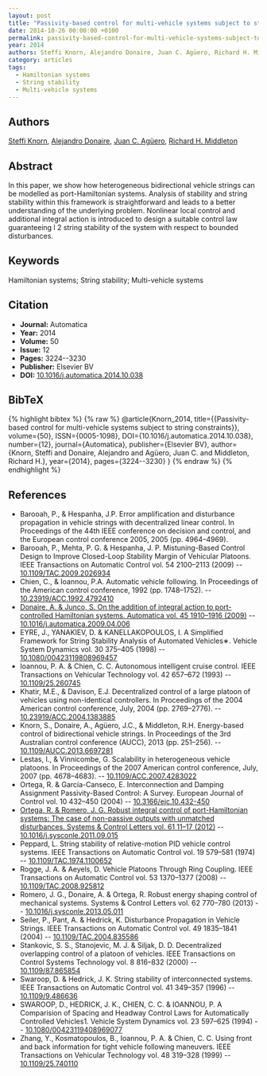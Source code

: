 ```yaml
---
layout: post
title: "Passivity-based control for multi-vehicle systems subject to string constraints"
date: 2014-10-26 00:00:00 +0100
permalink: passivity-based-control-for-multi-vehicle-systems-subject-to-string-constraints
year: 2014
authors: Steffi Knorn, Alejandro Donaire, Juan C. Agüero, Richard H. Middleton
category: articles
tags:
  - Hamiltonian systems
  - String stability
  - Multi-vehicle systems
---
```

 
## Authors
[Steffi Knorn](authors/steffi-knorn), [Alejandro Donaire](authors/alejandro-donaire), [Juan C. Agüero](authors/juan-c-aguero), [Richard H. Middleton](authors/richard-h-middleton)
 
## Abstract
In this paper, we show how heterogeneous bidirectional vehicle strings can be modelled as port-Hamiltonian systems. Analysis of stability and string stability within this framework is straightforward and leads to a better understanding of the underlying problem. Nonlinear local control and additional integral action is introduced to design a suitable control law guaranteeing l 2 string stability of the system with respect to bounded disturbances.
 
## Keywords
Hamiltonian systems; String stability; Multi-vehicle systems
 
## Citation
- **Journal:** Automatica
- **Year:** 2014
- **Volume:** 50
- **Issue:** 12
- **Pages:** 3224--3230
- **Publisher:** Elsevier BV
- **DOI:** [10.1016/j.automatica.2014.10.038](https://doi.org/10.1016/j.automatica.2014.10.038)
 
## BibTeX
{% highlight bibtex %}
{% raw %}
@article{Knorn_2014,
  title={{Passivity-based control for multi-vehicle systems subject to string constraints}},
  volume={50},
  ISSN={0005-1098},
  DOI={10.1016/j.automatica.2014.10.038},
  number={12},
  journal={Automatica},
  publisher={Elsevier BV},
  author={Knorn, Steffi and Donaire, Alejandro and Agüero, Juan C. and Middleton, Richard H.},
  year={2014},
  pages={3224--3230}
}
{% endraw %}
{% endhighlight %}
 
## References
- Barooah, P., & Hespanha, J.P. Error amplification and disturbance propagation in vehicle strings with decentralized linear control. In Proceedings of the 44th IEEE conference on decision and control, and the European control conference 2005, 2005 (pp. 4964–4969).
- Barooah, P., Mehta, P. G. & Hespanha, J. P. Mistuning-Based Control Design to Improve Closed-Loop Stability Margin of Vehicular Platoons. IEEE Transactions on Automatic Control vol. 54 2100–2113 (2009) -- [10.1109/TAC.2009.2026934](https://doi.org/10.1109/TAC.2009.2026934)
- Chien, C., & Ioannou, P.A. Automatic vehicle following. In Proceedings of the American control conference, 1992 (pp. 1748–1752). -- [10.23919/ACC.1992.4792410](https://doi.org/10.23919/ACC.1992.4792410)
- [Donaire, A. & Junco, S. On the addition of integral action to port-controlled Hamiltonian systems. Automatica vol. 45 1910–1916 (2009)](on-the-addition-of-integral-action-to-port-controlled-hamiltonian-systems) -- [10.1016/j.automatica.2009.04.006](https://doi.org/10.1016/j.automatica.2009.04.006)
- EYRE, J., YANAKIEV, D. & KANELLAKOPOULOS, I. A Simplified Framework for String Stability Analysis of Automated Vehicles∗. Vehicle System Dynamics vol. 30 375–405 (1998) -- [10.1080/00423119808969457](https://doi.org/10.1080/00423119808969457)
- Ioannou, P. A. & Chien, C. C. Autonomous intelligent cruise control. IEEE Transactions on Vehicular Technology vol. 42 657–672 (1993) -- [10.1109/25.260745](https://doi.org/10.1109/25.260745)
- Khatir, M.E., & Davison, E.J. Decentralized control of a large platoon of vehicles using non-identical controllers. In Proceedings of the 2004 American control conference, July, 2004 (pp. 2769–2776). -- [10.23919/ACC.2004.1383885](https://doi.org/10.23919/ACC.2004.1383885)
- Knorn, S., Donaire, A., Agüero, J.C., & Middleton, R.H. Energy-based control of bidirectional vehicle strings. In Proceedings of the 3rd Australian control conference (AUCC), 2013 (pp. 251–256). -- [10.1109/AUCC.2013.6697281](https://doi.org/10.1109/AUCC.2013.6697281)
- Lestas, I., & Vinnicombe, G. Scalability in heterogeneous vehicle platoons. In Proceedings of the 2007 American control conference, July, 2007 (pp. 4678–4683). -- [10.1109/ACC.2007.4283022](https://doi.org/10.1109/ACC.2007.4283022)
- Ortega, R. & García-Canseco, E. Interconnection and Damping Assignment Passivity-Based Control: A Survey. European Journal of Control vol. 10 432–450 (2004) -- [10.3166/ejc.10.432-450](https://doi.org/10.3166/ejc.10.432-450)
- [Ortega, R. & Romero, J. G. Robust integral control of port-Hamiltonian systems: The case of non-passive outputs with unmatched disturbances. Systems &amp; Control Letters vol. 61 11–17 (2012)](robust-integral-control-of-port-hamiltonian-systems-the-case-of-non-passive-outputs-with-unmatched-disturbances) -- [10.1016/j.sysconle.2011.09.015](https://doi.org/10.1016/j.sysconle.2011.09.015)
- Peppard, L. String stability of relative-motion PID vehicle control systems. IEEE Transactions on Automatic Control vol. 19 579–581 (1974) -- [10.1109/TAC.1974.1100652](https://doi.org/10.1109/TAC.1974.1100652)
- Rogge, J. A. & Aeyels, D. Vehicle Platoons Through Ring Coupling. IEEE Transactions on Automatic Control vol. 53 1370–1377 (2008) -- [10.1109/TAC.2008.925812](https://doi.org/10.1109/TAC.2008.925812)
- Romero, J. G., Donaire, A. & Ortega, R. Robust energy shaping control of mechanical systems. Systems &amp; Control Letters vol. 62 770–780 (2013) -- [10.1016/j.sysconle.2013.05.011](https://doi.org/10.1016/j.sysconle.2013.05.011)
- Seiler, P., Pant, A. & Hedrick, K. Disturbance Propagation in Vehicle Strings. IEEE Transactions on Automatic Control vol. 49 1835–1841 (2004) -- [10.1109/TAC.2004.835586](https://doi.org/10.1109/TAC.2004.835586)
- Stankovic, S. S., Stanojevic, M. J. & Siljak, D. D. Decentralized overlapping control of a platoon of vehicles. IEEE Transactions on Control Systems Technology vol. 8 816–832 (2000) -- [10.1109/87.865854](https://doi.org/10.1109/87.865854)
- Swaroop, D. & Hedrick, J. K. String stability of interconnected systems. IEEE Transactions on Automatic Control vol. 41 349–357 (1996) -- [10.1109/9.486636](https://doi.org/10.1109/9.486636)
- SWAROOP, D., HEDRICK, J. K., CHIEN, C. C. & IOANNOU, P. A Comparision of Spacing and Headway Control Laws for Automatically Controlled Vehicles1. Vehicle System Dynamics vol. 23 597–625 (1994) -- [10.1080/00423119408969077](https://doi.org/10.1080/00423119408969077)
- Zhang, Y., Kosmatopoulos, B., Ioannou, P. A. & Chien, C. C. Using front and back information for tight vehicle following maneuvers. IEEE Transactions on Vehicular Technology vol. 48 319–328 (1999) -- [10.1109/25.740110](https://doi.org/10.1109/25.740110)

